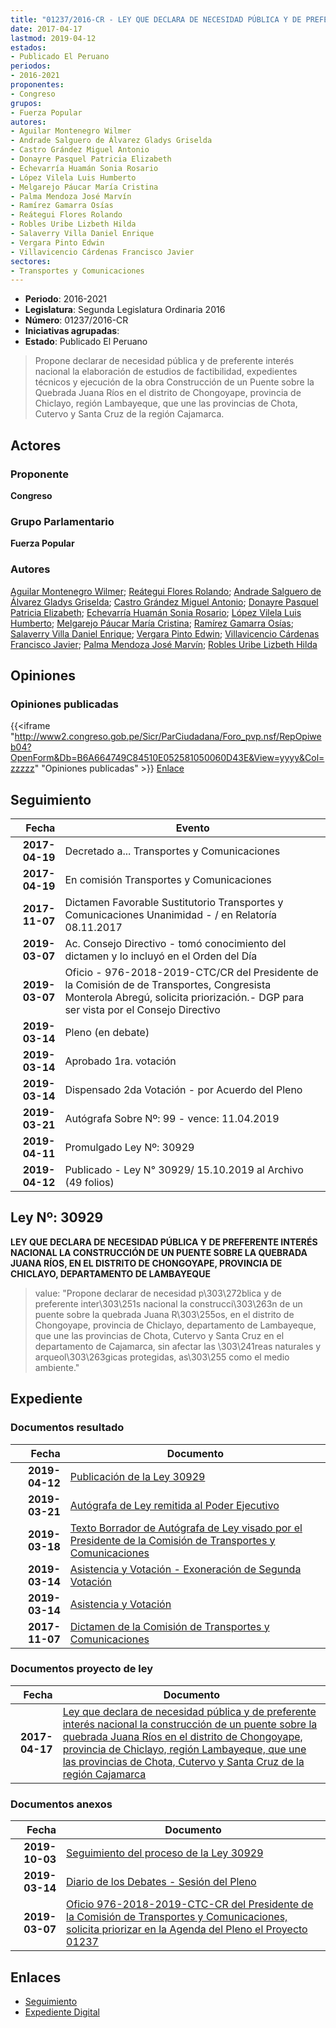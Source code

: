 ```yaml
---
title: "01237/2016-CR - LEY QUE DECLARA DE NECESIDAD PÚBLICA Y DE PREFERENTE INTERÉS NACIONAL LA CONSTRUCCIÓN DE UN PUENTE SOBRE LA QUEBRADA JUANA RÍOS EN EL DISTRITO DE CHONGOYAPE, PROVINCIA DE CHICLAYO, REGIÓN LAMBAYEQUE, QUE UNE LAS PROVINCIAS DE CHOTA, CUTERVO Y SANTA CRUZ DE LA REGIÓN CAJAMARCA"
date: 2017-04-17
lastmod: 2019-04-12
estados:
- Publicado El Peruano
periodos:
- 2016-2021
proponentes:
- Congreso
grupos:
- Fuerza Popular
autores:
- Aguilar Montenegro Wilmer
- Andrade Salguero de Álvarez Gladys Griselda
- Castro Grández Miguel Antonio
- Donayre Pasquel Patricia Elizabeth
- Echevarría Huamán Sonia Rosario
- López Vilela Luis Humberto
- Melgarejo Páucar María Cristina
- Palma Mendoza José Marvín
- Ramírez Gamarra Osías
- Reátegui Flores Rolando
- Robles Uribe Lizbeth Hilda
- Salaverry Villa Daniel Enrique
- Vergara Pinto Edwin
- Villavicencio Cárdenas Francisco Javier
sectores:
- Transportes y Comunicaciones
---
```

- **Periodo**: 2016-2021
- **Legislatura**: Segunda Legislatura Ordinaria 2016
- **Número**: 01237/2016-CR
- **Iniciativas agrupadas**: 
- **Estado**: Publicado El Peruano

> Propone declarar de necesidad pública y de preferente interés nacional la elaboración de estudios de factibilidad, expedientes técnicos y ejecución de la obra Construcción de un Puente sobre la Quebrada Juana Ríos en el distrito de Chongoyape, provincia de Chiclayo, región Lambayeque, que une las provincias de Chota, Cutervo y Santa Cruz de la región Cajamarca.


## Actores

### Proponente

**Congreso**

### Grupo Parlamentario

**Fuerza Popular**

### Autores

[Aguilar Montenegro Wilmer](mailto:mailto:waguilar@congreso.gob.pe); [Reátegui Flores Rolando](mailto:mailto:rreategui@congreso.gob.pe); [Andrade Salguero de Álvarez Gladys Griselda](mailto:mailto:gandrade@congreso.gob.pe); [Castro Grández Miguel Antonio](mailto:mailto:macastro@congreso.gob.pe); [Donayre Pasquel Patricia Elizabeth](mailto:mailto:pdonayre@congreso.gob.pe); [Echevarría Huamán Sonia Rosario](mailto:mailto:sechevarria@congreso.gob.pe); [López Vilela Luis Humberto](mailto:mailto:llopezv@congreso.gob.pe); [Melgarejo Páucar María Cristina](mailto:mailto:mmelgarejo@congreso.gob.pe); [Ramírez Gamarra Osías](mailto:mailto:oramirez@congreso.gob.pe); [Salaverry Villa Daniel Enrique](mailto:mailto:dsalaverry@congreso.gob.pe); [Vergara Pinto Edwin](mailto:mailto:evergara@congreso.gob.pe); [Villavicencio Cárdenas Francisco Javier](mailto:mailto:fvillavicencio@congreso.gob.pe); [Palma Mendoza José Marvín](mailto:mailto:jpalma@congreso.gob.pe); [Robles Uribe Lizbeth Hilda](mailto:mailto:lroblesu@congreso.gob.pe)

## Opiniones

### Opiniones publicadas

{{<iframe "http://www2.congreso.gob.pe/Sicr/ParCiudadana/Foro_pvp.nsf/RepOpiweb04?OpenForm&Db=B6A664749C84510E052581050060D43E&View=yyyy&Col=zzzzz" "Opiniones publicadas" >}}
[Enlace](http://www2.congreso.gob.pe/Sicr/ParCiudadana/Foro_pvp.nsf/RepOpiweb04?OpenForm&Db=B6A664749C84510E052581050060D43E&View=yyyy&Col=zzzzz)


## Seguimiento

| Fecha | Evento |
|------:|--------|
| **2017-04-19** | Decretado a... Transportes y Comunicaciones |
| **2017-04-19** | En comisión Transportes y Comunicaciones |
| **2017-11-07** | Dictamen Favorable Sustitutorio Transportes y Comunicaciones Unanimidad - / en Relatoría 08.11.2017 |
| **2019-03-07** | Ac. Consejo Directivo - tomó conocimiento del dictamen y lo incluyó en el Orden del Día |
| **2019-03-07** | Oficio - 976-2018-2019-CTC/CR del Presidente de la Comisión de de Transportes, Congresista Monterola Abregú, solicita priorización.- DGP para ser vista por el Consejo Directivo |
| **2019-03-14** | Pleno (en debate) |
| **2019-03-14** | Aprobado 1ra. votación |
| **2019-03-14** | Dispensado 2da Votación - por Acuerdo del Pleno |
| **2019-03-21** | Autógrafa Sobre Nº: 99 - vence: 11.04.2019 |
| **2019-04-11** | Promulgado Ley Nº: 30929 |
| **2019-04-12** | Publicado - Ley N° 30929/ 15.10.2019 al Archivo (49 folios) |

## Ley Nº: 30929

**LEY QUE DECLARA DE NECESIDAD PÚBLICA Y DE PREFERENTE INTERÉS NACIONAL LA CONSTRUCCIÓN DE UN PUENTE SOBRE LA QUEBRADA JUANA RÍOS, EN EL DISTRITO DE CHONGOYAPE, PROVINCIA DE CHICLAYO, DEPARTAMENTO DE LAMBAYEQUE**

> value: "Propone declarar de necesidad p\303\272blica y de preferente inter\303\251s nacional la construcci\303\263n de un puente sobre la quebrada Juana R\303\255os, en el distrito de Chongoyape, provincia de Chiclayo, departamento de Lambayeque, que une las provincias de Chota, Cutervo y Santa Cruz en el departamento de Cajamarca, sin afectar las \303\241reas naturales y arqueol\303\263gicas protegidas, as\303\255 como el medio ambiente."


## Expediente

### Documentos resultado

| Fecha | Documento |
|------:|-----------|
| **2019-04-12** | [Publicación de la Ley 30929](http://www.leyes.congreso.gob.pe/Documentos/2016_2021/ADLP/Normas_Legales/30929-LEY.pdf) |
| **2019-03-21** | [Autógrafa de Ley remitida al Poder Ejecutivo](http://www.leyes.congreso.gob.pe/Documentos/2016_2021/ADLP/Texto_Aprobado/AU0123720190321.pdf) |
| **2019-03-18** | [Texto Borrador de Autógrafa de Ley visado por el Presidente de la Comisión de Transportes y Comunicaciones](http://www.leyes.congreso.gob.pe/Documentos/2016_2021/Texto_Borrador_de_Autografa/BAU123720190314.pdf) |
| **2019-03-14** | [Asistencia y Votación - Exoneración de Segunda Votación](http://www.leyes.congreso.gob.pe/Documentos/2016_2021/Asistencia_y_Votacion/Proyectos_de_Ley/Exoneracion_de_Segunda_Votacion/PL_ESV01237_20190314..pdf) |
| **2019-03-14** | [Asistencia y Votación](http://www.leyes.congreso.gob.pe/Documentos/2016_2021/Asistencia_y_Votacion/Proyectos_de_Ley/PL_AV01237_20190314..pdf) |
| **2017-11-07** | [Dictamen de la Comisión de Transportes y Comunicaciones](http://www.leyes.congreso.gob.pe/Documentos/2016_2021/Dictamenes/Proyectos_de_Ley/01237DC23MAY20171107..PDF) |

### Documentos proyecto de ley

| Fecha | Documento |
|------:|-----------|
| **2017-04-17** | [Ley que declara de necesidad pública y de preferente interés nacional la construcción de un puente sobre la quebrada Juana Ríos en el distrito de Chongoyape, provincia de Chiclayo, región Lambayeque, que une las provincias de Chota, Cutervo y Santa Cruz de la región Cajamarca](http://www.leyes.congreso.gob.pe/Documentos/2016_2021/Proyectos_de_Ley_y_de_Resoluciones_Legislativas/PL0123720170417.PDF) |

### Documentos anexos

| Fecha | Documento |
|------:|-----------|
| **2019-10-03** | [Seguimiento del proceso de la Ley 30929](http://www.leyes.congreso.gob.pe/Documentos/2016_2021/Seguimiento_de_Proyectos_de_Ley/01237PL20191003.pdf) |
| **2019-03-14** | [Diario de los Debates - Sesión del Pleno](http://www2.congreso.gob.pe/Sicr/DiarioDebates/Publicad.nsf/SesionesPleno/05256D6E0073DFE9052583BE005C6657/$FILE/SLO-2018-1.pdf) |
| **2019-03-07** | [Oficio 976-2018-2019-CTC-CR del Presidente de la Comisión de Transportes y Comunicaciones, solicita priorizar en la Agenda del Pleno el Proyecto 01237](http://www.leyes.congreso.gob.pe/Documentos/2016_2021/Oficios/Comisiones_Ordinarias/OFICIO-976-2018-2019-CTC-CR.pdf) |

## Enlaces

- [Seguimiento](http://www2.congreso.gob.pe/Sicr/TraDocEstProc/CLProLey2016.nsf/f7fff46988ca05b1052578e100829cc7/17dc40cf642002320525810500663e5b?OpenDocument)
- [Expediente Digital](http://www2.congreso.gob.pe/Sicr/TraDocEstProc/Expvirt_2011.nsf/visbusqptramdoc1621/01237?opendocument)

